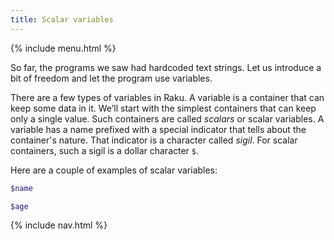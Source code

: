 ```yaml
---
title: Scalar variables
---
```


{% include menu.html %}

So far, the programs we saw had hardcoded text strings. Let us introduce a bit of freedom and let the program use variables.

There are a few types of variables in Raku. A variable is a container that can keep some data in it. We’ll start with the simplest containers that can keep only a single value. Such containers are called _scalars_ or scalar variables. A variable has a name prefixed with a special indicator that tells about the container's nature. That indicator is a character called _sigil_. For scalar containers, such a sigil is a dollar character `$`.

Here are a couple of examples of scalar variables:

```raku
$name

$age
```

{% include nav.html %}
